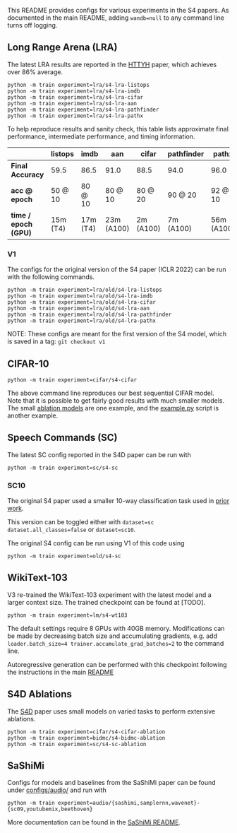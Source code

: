 This README provides configs for various experiments in the S4 papers.
As documented in the main README, adding `wandb=null` to any command line turns off logging.

## Long Range Arena (LRA)

The latest LRA results are reported in the [HTTYH](https://arxiv.org/abs/2206.12037) paper, which achieves over 86% average.

```
python -m train experiment=lra/s4-lra-listops
python -m train experiment=lra/s4-lra-imdb
python -m train experiment=lra/s4-lra-cifar
python -m train experiment=lra/s4-lra-aan
python -m train experiment=lra/s4-lra-pathfinder
python -m train experiment=lra/s4-lra-pathx
```

To help reproduce results and sanity check, this table lists approximate final performance, intermediate performance, and timing information.


|                        | listops  | imdb     | aan        | cifar     | pathfinder | pathx      |
| ---                    | ---      | ---      | ---        | ---       | ---        | ---        |
| **Final Accuracy**     | 59.5     | 86.5     | 91.0       | 88.5      | 94.0       | 96.0       |
| **acc @ epoch**        | 50 @ 10  | 80 @ 10  | 80 @ 10    | 80 @ 20   | 90 @ 20    | 92 @ 10    |
| **time / epoch (GPU)** | 15m (T4) | 17m (T4) | 23m (A100) | 2m (A100) | 7m (A100)  | 56m (A100) |

### V1
The configs for the original version of the S4 paper (ICLR 2022) can be run with the following commands.
```
python -m train experiment=lra/old/s4-lra-listops
python -m train experiment=lra/old/s4-lra-imdb
python -m train experiment=lra/old/s4-lra-cifar
python -m train experiment=lra/old/s4-lra-aan
python -m train experiment=lra/old/s4-lra-pathfinder
python -m train experiment=lra/old/s4-lra-pathx
```

NOTE: These configs are meant for the first version of the S4 model, which is saved in a tag: `git checkout v1`

## CIFAR-10

```
python -m train experiment=cifar/s4-cifar
```

The above command line reproduces our best sequential CIFAR model.
Note that it is possible to get fairly good results with much smaller models.
The small [ablation models](#s4d-ablations) are one example, and the
[example.py](../example.py) script is another example.

## Speech Commands (SC)

The latest SC config reported in the S4D paper can be run with
```
python -m train experiment=sc/s4-sc
```

### SC10
The original S4 paper used a smaller 10-way classification task used in [prior](https://arxiv.org/abs/2005.08926) [work](https://arxiv.org/abs/2102.02611).

This version can be toggled either with `dataset=sc dataset.all_classes=false` or `dataset=sc10`.

The original S4 config can be run using V1 of this code using
```
python -m train experiment=old/s4-sc
```

## WikiText-103

V3 re-trained the WikiText-103 experiment with the latest model and a larger context size.
The trained checkpoint can be found at [TODO].
```
python -m train experiment=lm/s4-wt103
```

The default settings require 8 GPUs with 40GB memory. Modifications can be made by decreasing batch size and accumulating gradients, e.g. add `loader.batch_size=4 trainer.accumulate_grad_batches=2` to the command line.

Autoregressive generation can be performed with this checkpoint following the instructions in the main [README](README.md#generation)

## S4D Ablations

The [S4D](https://arxiv.org/abs/2206.11893) paper uses small models on varied tasks to perform extensive ablations.
```
python -m train experiment=cifar/s4-cifar-ablation
python -m train experiment=bidmc/s4-bidmc-ablation
python -m train experiment=sc/s4-sc-ablation
```

## SaShiMi

Configs for models and baselines from the SaShiMi paper can be found under [configs/audio/](configs/audio/) and run with
```
python -m train experiment=audio/{sashimi,samplernn,wavenet}-{sc09,youtubemix,beethoven}
```
More documentation can be found in the [SaShiMi README](sashimi/README.md).
